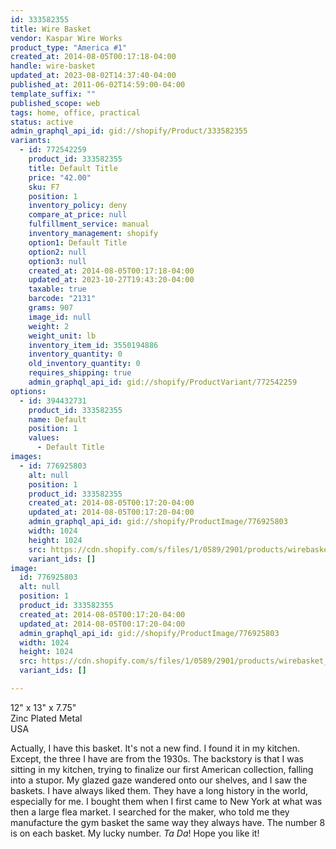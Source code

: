 ```yaml
---
id: 333582355
title: Wire Basket
vendor: Kaspar Wire Works
product_type: "America #1"
created_at: 2014-08-05T00:17:18-04:00
handle: wire-basket
updated_at: 2023-08-02T14:37:40-04:00
published_at: 2011-06-02T14:59:00-04:00
template_suffix: ""
published_scope: web
tags: home, office, practical
status: active
admin_graphql_api_id: gid://shopify/Product/333582355
variants:
  - id: 772542259
    product_id: 333582355
    title: Default Title
    price: "42.00"
    sku: F7
    position: 1
    inventory_policy: deny
    compare_at_price: null
    fulfillment_service: manual
    inventory_management: shopify
    option1: Default Title
    option2: null
    option3: null
    created_at: 2014-08-05T00:17:18-04:00
    updated_at: 2023-10-27T19:43:20-04:00
    taxable: true
    barcode: "2131"
    grams: 907
    image_id: null
    weight: 2
    weight_unit: lb
    inventory_item_id: 3550194886
    inventory_quantity: 0
    old_inventory_quantity: 0
    requires_shipping: true
    admin_graphql_api_id: gid://shopify/ProductVariant/772542259
options:
  - id: 394432731
    product_id: 333582355
    name: Default
    position: 1
    values:
      - Default Title
images:
  - id: 776925803
    alt: null
    position: 1
    product_id: 333582355
    created_at: 2014-08-05T00:17:20-04:00
    updated_at: 2014-08-05T00:17:20-04:00
    admin_graphql_api_id: gid://shopify/ProductImage/776925803
    width: 1024
    height: 1024
    src: https://cdn.shopify.com/s/files/1/0589/2901/products/wirebasket_1.jpeg?v=1407212240
    variant_ids: []
image:
  id: 776925803
  alt: null
  position: 1
  product_id: 333582355
  created_at: 2014-08-05T00:17:20-04:00
  updated_at: 2014-08-05T00:17:20-04:00
  admin_graphql_api_id: gid://shopify/ProductImage/776925803
  width: 1024
  height: 1024
  src: https://cdn.shopify.com/s/files/1/0589/2901/products/wirebasket_1.jpeg?v=1407212240
  variant_ids: []

---
```


12" x 13" x 7.75"  
Zinc Plated Metal  
USA

Actually, I have this basket. It's not a new find. I found it in my kitchen. Except, the three I have are from the 1930s. The backstory is that I was sitting in my kitchen, trying to finalize our first American collection, falling into a stupor. My glazed gaze wandered onto our shelves, and I saw the baskets. I have always liked them. They have a long history in the world, especially for me. I bought them when I first came to New York at what was then a large flea market. I searched for the maker, who told me they manufacture the gym basket the same way they always have. The number 8 is on each basket. My lucky number. _Ta Da_! Hope you like it!